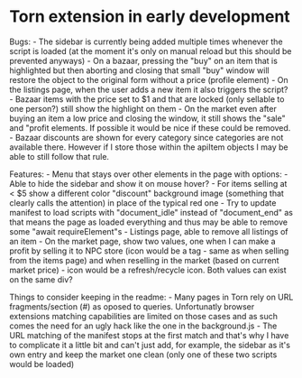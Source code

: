 # Torn extension in early development

Bugs:
    - The sidebar is currently being added multiple times whenever the script is loaded (at the moment it's only on manual reload but this should be prevented anyways)
    - On a bazaar, pressing the "buy" on an item that is highlighted but then aborting and closing that small "buy" window will restore the object to the original form without a price (profile element)
    - On the listings page, when the user adds a new item it also triggers the script?
    - Bazaar items with the price set to $1 and that are locked (only sellable to one person?) still show the highlight on them
    - On the market even after buying an item a low price and closing the window, it still shows the "sale" and "profit elements. If possible it would be nice if these could be removed.
    - Bazaar discounts are shown for every category since categories are not available there. However if I store those within the apiItem objects I may be able to still follow that rule.

Features:
    - Menu that stays over other elements in the page with options:
        - Able to hide the sidebar and show it on mouse hover?
    - For items selling at < $5 show a different color "discount" background image (something that clearly calls the attention) in place of the typical red one
    - Try to update manifest to load scripts with "document_idle" instead of "document_end" as that means the page as loaded everything and thus may be able to remove some "await requireElement"s
    - Listings page, able to remove all listings of an item
    - On the market page, show two values, one when I can make a profit by selling it to NPC store (icon would be a tag - same as when selling from the items page) and when reselling in the market (based on current market price) - icon would be a refresh/recycle icon. Both values can exist on the same div?

Things to consider keeping in the readme:
    - Many pages in Torn rely on URL fragments/section (#) as oposed to queries. Unfortunatly browser extensions matching capabilities are limited on those cases and as such comes the need for an ugly hack like the one in the background.js
    - The URL matching of the manifest stops at the first match and that's why I have to complicate it a little bit and can't just add, for example, the sidebar as it's own entry and keep the market one clean (only one of these two scripts would be loaded)